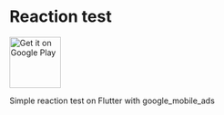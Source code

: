 # Reaction test

<a href='https://play.google.com/store/apps/details?id=com.carapacik.reactiontest'><img alt='Get it on Google Play' src='https://play.google.com/intl/en_us/badges/images/generic/en_badge_web_generic.png' height='90px'/></a>

Simple reaction test on Flutter with google_mobile_ads
